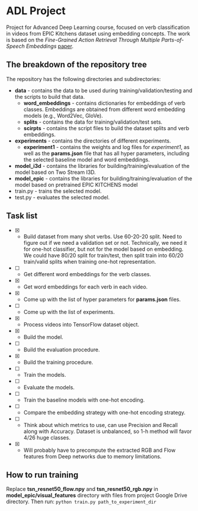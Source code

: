 # ADL Project
Project for Advanced Deep Learning course, focused on verb classification in videos from EPIC Kitchens dataset using embedding concepts. The work is based on the *Fine-Grained Action Retrieval Through Multiple Parts-of-Speech Embeddings* [paper](http://openaccess.thecvf.com/content_ICCV_2019/papers/Wray_Fine-Grained_Action_Retrieval_Through_Multiple_Parts-of-Speech_Embeddings_ICCV_2019_paper.pdf).

## The breakdown of the repository tree
The repository has the following directories and subdirectories:
* __data__ - contains the data to be used during training/validation/testing and the scripts to build that data.
    * __word_embeddings__ - contains dictionaries for embeddings of verb classes. Embeddings are obtained from different word embedding models (e.g., Word2Vec, GloVe).
    * __splits__ - contains the data for training/validation/test sets.
    * __scirpts__ - contains the script files to build the dataset splits and verb embeddings.
* __experiments__ - contains the directories of different experiments.
    * __experiment1__ - contains the weights and log files for *experiment1*, as well as the **params.json** file that has all hyper parameters, including the selected baseline model and word embeddings.
* __model_i3d__ - contains the libraries for building/training/evaluation of the model based on Two Stream I3D.
* __model_epic__ - contains the libraries for building/training/evaluation of the model based on pretrained EPIC KITCHENS model
* train.py - trains the selected model.
* test.py - evaluates the selected model.

## Task list
- [x] - Build dataset from many shot verbs. Use 60-20-20 split. Need to figure out if we need a validation set or not. Technically, we need it for one-hot classifier, but not for the model based on embedding. We could have 80/20 split for train/test, then split train into 60/20 train/valid splits when training one-hot representation.
- [ ] - Get different word embeddings for the verb classes.
- [x] - Get word embeddings for each verb in each video.
- [x] - Come up with the list of hyper parameters for **params.json** files.
- [ ] - Come up with the list of experiments.
- [x] - Process videos into TensorFlow dataset object.
- [x] - Build the model.
- [ ] - Build the evaluation procedure.
- [x] - Build the training procedure.
- [ ] - Train the models.
- [ ] - Evaluate the models.
- [ ] - Train the baseline models with one-hot encoding.
- [ ] - Compare the embedding strategy with one-hot encoding strategy.
- [ ] - Think about which metrics to use, can use Precision and Recall along with Accuracy. Dataset is unbalanced, so 1-h method will favor 4/26 huge classes.
- [x] - Will probably have to precompute the extracted RGB and Flow features from Deep networks due to memory limitations. 

## How to run training
Replace __tsn_resnet50_flow.npy__ and __tsn_resnet50_rgb.npy__ in __model_epic/visual_features__ directory with files from project Google Drive directory. Then run:
`python train.py path_to_experiment_dir`